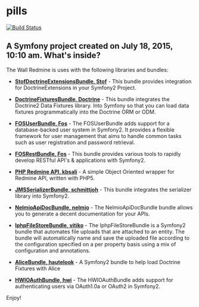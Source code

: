 pills
=====

[![Build Status](https://travis-ci.org/shubaivan/pills.svg?branch=develop)](https://travis-ci.org/shubaivan/pills)

A Symfony project created on July 18, 2015, 10:10 am.
What's inside?
--------------

The Wall Redmine is uses with the following libraries and bundles:



  * [**StofDoctrineExtensionsBundle, Stof**][2] - This bundle provides integration for DoctrineExtensions
  in your Symfony2 Project.

  * [**DoctrineFixturesBundle, Doctrine**][3] - This bundle integrates the Doctrine2 Data Fixtures library.
 Into Symfony so that you can load data fixtures programmatically into the Doctrine ORM or ODM.

  * [**FOSUserBundle, Fos**][4] - The FOSUserBundle adds support for a database-backed user system in Symfony2.
   It provides a flexible framework for user management that aims to handle common tasks such as user registration and password
    retrieval.

  * [**FOSRestBundle, Fos**][5] - This bundle provides various tools to rapidly develop RESTful API's & applications with Symfony2.

  * [**PHP Redmine API, kbsali**][6] - A simple Object Oriented wrapper for Redmine API, written with PHP5.

  * [**JMSSerializerBundle, schmittjoh**][7] - This bundle integrates the serializer library into Symfony2.

  * [**NelmioApiDocBundle, nelmio**][8] - The NelmioApiDocBundle bundle allows you to generate a decent documentation for your APIs.

  * [**IphpFileStoreBundle, vitiko**][9] - The IphpFileStoreBundle is a Symfony2 bundle that automates file uploads that are attached to an entity.
   The bundle will automatically name and save the uploaded file according to the configuration specified on a per property basis using a mix of configuration and annotations.

  * [**AliceBundle, hautelook**][10] - A Symfony2 bundle to help load Doctrine Fixtures with Alice

  * [**HWIOAuthBundle, hwi**][11] - The HWIOAuthBundle adds support for authenticating users via OAuth1.0a or OAuth2 in Symfony2.

Enjoy!


[2]:  https://github.com/stof/StofDoctrineExtensionsBundle
[3]:  https://github.com/doctrine/DoctrineFixturesBundle
[4]:  https://github.com/FriendsOfSymfony/FOSUserBundle
[5]:  https://github.com/FriendsOfSymfony/FOSRestBundle
[6]:  https://github.com/kbsali/php-redmine-api

[7]:  https://github.com/schmittjoh/JMSSerializerBundle
[8]:  https://github.com/nelmio/NelmioApiDocBundle
[9]:  https://github.com/vitiko/IphpFileStoreBundle
[10]: https://github.com/hautelook/AliceBundle
[11]: https://github.com/hwi/HWIOAuthBundle
